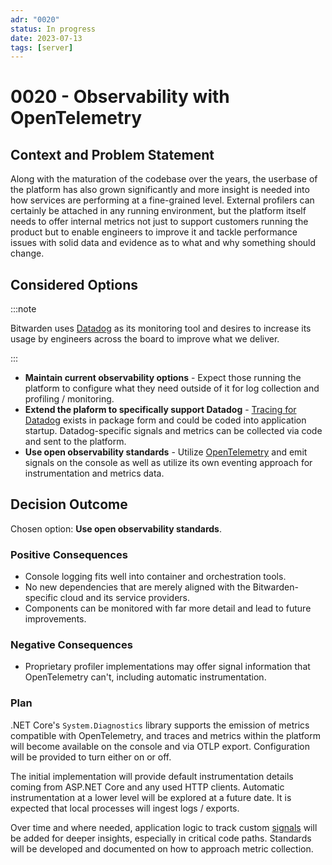 ```yaml
---
adr: "0020"
status: In progress
date: 2023-07-13
tags: [server]
---
```


# 0020 - Observability with OpenTelemetry

<AdrTable frontMatter={frontMatter}></AdrTable>

## Context and Problem Statement

Along with the maturation of the codebase over the years, the userbase of the platform has also
grown significantly and more insight is needed into how services are performing at a fine-grained
level. External profilers can certainly be attached in any running environment, but the platform
itself needs to offer internal metrics not just to support customers running the product but to
enable engineers to improve it and tackle performance issues with solid data and evidence as to what
and why something should change.

## Considered Options

:::note

Bitwarden uses [Datadog][dd] as its monitoring tool and desires to increase its usage by engineers
across the board to improve what we deliver.

:::

- **Maintain current observability options** - Expect those running the platform to configure what
  they need outside of it for log collection and profiling / monitoring.
- **Extend the plaform to specifically support Datadog** - [Tracing for Datadog][ddtracer] exists in
  package form and could be coded into application startup. Datadog-specific signals and metrics can
  be collected via code and sent to the platform.
- **Use open observability standards** - Utilize [OpenTelemetry][otel] and emit signals on the
  console as well as utilize its own eventing approach for instrumentation and metrics data.

## Decision Outcome

Chosen option: **Use open observability standards**.

### Positive Consequences

- Console logging fits well into container and orchestration tools.
- No new dependencies that are merely aligned with the Bitwarden-specific cloud and its service
  providers.
- Components can be monitored with far more detail and lead to future improvements.

### Negative Consequences

- Proprietary profiler implementations may offer signal information that OpenTelemetry can't,
  including automatic instrumentation.

### Plan

.NET Core's `System.Diagnostics` library supports the emission of metrics compatible with
OpenTelemetry, and traces and metrics within the platform will become available on the console and
via OTLP export. Configuration will be provided to turn either on or off.

The initial implementation will provide default instrumentation details coming from ASP.NET Core and
any used HTTP clients. Automatic instrumentation at a lower level will be explored at a future date.
It is expected that local processes will ingest logs / exports.

Over time and where needed, application logic to track custom [signals][otelsignals] will be added
for deeper insights, especially in critical code paths. Standards will be developed and documented
on how to approach metric collection.

[dd]: https://www.datadoghq.com/
[ddtracer]: https://www.nuget.org/packages/Datadog.Trace.Bundle
[otel]: https://opentelemetry.io/
[otelsignals]: https://opentelemetry.io/docs/concepts/signals/
